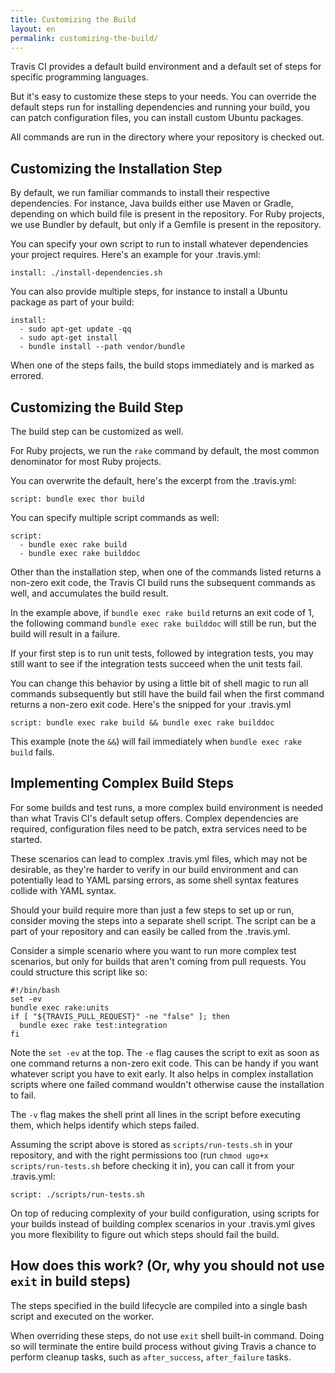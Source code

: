 ```yaml
---
title: Customizing the Build
layout: en
permalink: customizing-the-build/
---
```


<div id="toc"></div>

Travis CI provides a default build environment and a default set of steps for specific programming languages.

But it's easy to customize these steps to your needs. You can override the default steps run for installing dependencies and running your build, you can patch configuration files, you can install custom Ubuntu packages.

All commands are run in the directory where your repository is checked out.

## Customizing the Installation Step

By default, we run familiar commands to install their respective dependencies. For instance, Java builds either use Maven or Gradle, depending on which build file is present in the repository. For Ruby projects, we use Bundler by default, but only if a Gemfile is present in the repository.

You can specify your own script to run to install whatever dependencies your project requires. Here's an example for your .travis.yml:

    install: ./install-dependencies.sh

You can also provide multiple steps, for instance to install a Ubuntu package as part of your build:

    install:
      - sudo apt-get update -qq
      - sudo apt-get install
      - bundle install --path vendor/bundle

When one of the steps fails, the build stops immediately and is marked as errored.

## Customizing the Build Step

The build step can be customized as well.

For Ruby projects, we run the `rake` command by default, the most common denominator for most Ruby projects.

You can overwrite the default, here's the excerpt from the .travis.yml:

    script: bundle exec thor build

You can specify multiple script commands as well:

    script:
      - bundle exec rake build
      - bundle exec rake builddoc

Other than the installation step, when one of the commands listed returns a non-zero exit code, the Travis CI build runs the subsequent commands as well, and accumulates the build result.

In the example above, if `bundle exec rake build` returns an exit code of 1, the following command `bundle exec rake builddoc` will still be run, but the build will result in a failure.

If your first step is to run unit tests, followed by integration tests, you may still want to see if the integration tests succeed when the unit tests fail.

You can change this behavior by using a little bit of shell magic to run all commands subsequently but still have the build fail when the first command returns a non-zero exit code. Here's the snipped for your .travis.yml

    script: bundle exec rake build && bundle exec rake builddoc

This example (note the `&&`) will fail immediately when `bundle exec rake build` fails.

## Implementing Complex Build Steps

For some builds and test runs, a more complex build environment is needed than what Travis CI's default setup offers. Complex dependencies are required, configuration files need to be patch, extra services need to be started.

These scenarios can lead to complex .travis.yml files, which may not be desirable, as they're harder to verify in our build environment and can potentially lead to YAML parsing errors, as some shell syntax features collide with YAML syntax.

Should your build require more than just a few steps to set up or run, consider moving the steps into a separate shell script. The script can be a part of your repository and can easily be called from the .travis.yml.

Consider a simple scenario where you want to run more complex test scenarios, but only for builds that aren't coming from pull requests. You could structure this script like so:

    #!/bin/bash
    set -ev
    bundle exec rake:units
    if [ "${TRAVIS_PULL_REQUEST}" -ne "false" ]; then
      bundle exec rake test:integration
    fi

Note the `set -ev` at the top. The `-e` flag causes the script to exit as soon as one command returns a non-zero exit code. This can be handy if you want whatever script you have to exit early. It also helps in complex installation scripts where one failed command wouldn't otherwise cause the installation to fail.

The `-v` flag makes the shell print all lines in the script before executing them, which helps identify which steps failed.

Assuming the script above is stored as `scripts/run-tests.sh` in your repository, and with the right permissions too (run `chmod ugo+x scripts/run-tests.sh` before checking it in), you can call it from your .travis.yml:

    script: ./scripts/run-tests.sh

On top of reducing complexity of your build configuration, using scripts for your builds instead of building complex scenarios in your .travis.yml gives you more flexibility to figure out which steps should fail the build.

## How does this work? (Or, why you should not use `exit` in build steps)

The steps specified in the build lifecycle are compiled into a single bash script and executed on the worker.

When overriding these steps, do not use `exit` shell built-in command.
Doing so will terminate the entire build process without giving Travis a chance to
perform cleanup tasks, such as `after_success`, `after_failure` tasks.
